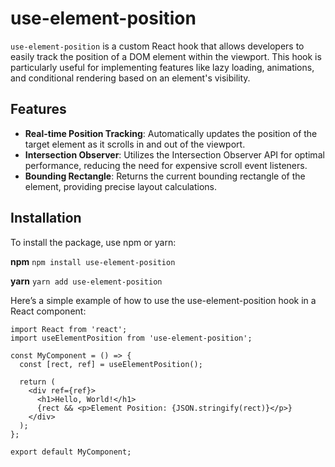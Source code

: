 # use-element-position

`use-element-position` is a custom React hook that allows developers to easily track the position of a DOM element within the viewport. This hook is particularly useful for implementing features like lazy loading, animations, and conditional rendering based on an element's visibility.

## Features

- **Real-time Position Tracking**: Automatically updates the position of the target element as it scrolls in and out of the viewport.
- **Intersection Observer**: Utilizes the Intersection Observer API for optimal performance, reducing the need for expensive scroll event listeners.
- **Bounding Rectangle**: Returns the current bounding rectangle of the element, providing precise layout calculations.

## Installation

To install the package, use npm or yarn:

**npm**
`npm install use-element-position`

**yarn**
`yarn add use-element-position`


Here’s a simple example of how to use the use-element-position hook in a React component:

```
import React from 'react';
import useElementPosition from 'use-element-position';

const MyComponent = () => {
  const [rect, ref] = useElementPosition();

  return (
    <div ref={ref}>
      <h1>Hello, World!</h1>
      {rect && <p>Element Position: {JSON.stringify(rect)}</p>}
    </div>
  );
};

export default MyComponent;
```
